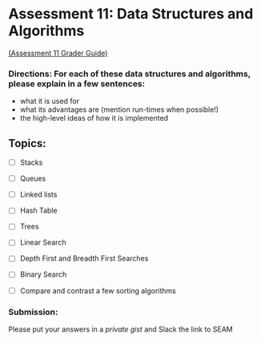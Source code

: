 # Assessment 11: Data Structures and Algorithms
[(Assessment 11 Grader Guide)](../objectives/11.md)


### Directions:  For each of these data structures and algorithms, please explain in a few sentences:
- what it is used for
- what its advantages are (mention run-times when possible!)
- the high-level ideas of how it is implemented


## Topics:
- [ ] Stacks
- [ ] Queues
- [ ] Linked lists
- [ ] Hash Table
- [ ] Trees
- [ ] Linear Search
- [ ] Depth First and Breadth First Searches
- [ ] Binary Search
- [ ] Compare and contrast a few sorting algorithms


### Submission:
Please put your answers in a *private gist* and Slack the link to SEAM
